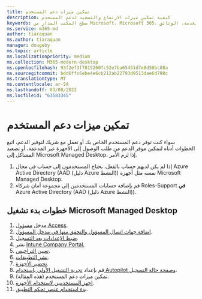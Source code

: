 ```yaml
---
title: تمكين ميزات دعم المستخدم
description: كيفية تمكين ميزات الارتفاع والتصعيد لدعم المستخدم
keywords: سطح المكتب المدار من Microsoft، Microsoft 365، الخدمة، الوثائق
ms.service: m365-md
author: tiaraquan
ms.author: tiaraquan
manager: dougeby
ms.topic: article
ms.localizationpriority: medium
ms.collection: M365-modern-desktop
ms.openlocfilehash: 93f2ef3f7815260fc52e7ba65451d7e8d50bc88a
ms.sourcegitcommit: bdd6ffc6ebe4e6cb212ab22793d9513dae6d798c
ms.translationtype: MT
ms.contentlocale: ar-SA
ms.lasthandoff: 03/08/2022
ms.locfileid: "63583345"
---
```

# <a name="enable-user-support-features"></a>تمكين ميزات دعم المستخدم

سواء كنت توفر دعم المستخدم الخاص بك أو تعمل مع شريك لتوفير الدعم، اتبع الخطوات أدناه لتمكين موفر الدعم من طلب الوصول إلى الأجهزة غير المدعمة، أو تصعيد المشاكل إلى Microsoft Managed Desktop، إذا لزم الأمر.

1. إذا لم يكن لديهم حساب بالفعل، يحتاج المستخدمون إلى حساب في مجال Azure Active Directory (AAD (دليل Azure النشط)) نفسه مثل أجهزة Microsoft Managed Desktop.
1. قم بإضافة حسابات المستخدمين إلى مجموعة أمان شركاء Roles-Support **في** Azure Active Directory (AAD (دليل Azure النشط)).

<!--when available, add link to downloadable articles at DLC-->

## <a name="steps-to-get-started-with-microsoft-managed-desktop"></a>خطوات بدء تشغيل Microsoft Managed Desktop

1. مدخل [مسؤول Access](access-admin-portal.md).
1. [إضافة جهات اتصال المسؤول والتحقق منها في مدخل المسؤول](add-admin-contacts.md).
1. [ضبط الإعدادات بعد التسجيل](conditional-access.md).
1. نشر [Intune Company Portal.](company-portal.md)
1. [تعيين التراخيص](assign-licenses.md).
1. [نشر التطبيقات](deploy-apps.md).
1. [تحضير الأجهزة](prepare-devices.md).
1. قم بإعداد [تجربة التشغيل الأولي باستخدام Autopilot وصفحة حالة التسجيل](esp-first-run.md).
1. تمكين ميزات دعم المستخدم (هذه المقالة).
1. [اجهز المستخدمين لاستخدام الأجهزة](get-started-devices.md).
1. [بدء استخدام عنصر تحكم التطبيق](get-started-app-control.md).
